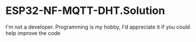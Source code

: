 # ESP32-NF-MQTT-DHT.Solution
I'm not a developer. Programming is my hobby, I'd appreciate it if you could help improve the code
